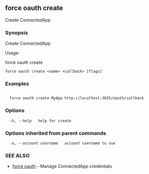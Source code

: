 ## force oauth create

Create ConnectedApp

### Synopsis


Create ConnectedApp

Usage:

  force oauth create <name> <callback>
  

```
force oauth create <name> <callback> [flags]
```

### Examples

```

  force oauth create MyApp http://localhost:3835/oauth/callback

```

### Options

```
  -h, --help   help for create
```

### Options inherited from parent commands

```
  -a, --account username   account username to use
```

### SEE ALSO

* [force oauth](force_oauth.md)	 - Manage ConnectedApp credentials

